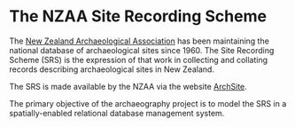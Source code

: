 The NZAA Site Recording Scheme
==============================

The [New Zealand Archaeological Association](https://nzarchaeology.org/)
has been maintaining the
national database of archaeological sites since 1960. The Site
Recording Scheme (SRS) is the expression of that work in collecting
and collating records describing archaeological sites in New Zealand.

The SRS is made available by the NZAA via the website
<a href='http://www.archsite.org.nz/'>ArchSite</a>. 

The primary objective of the archaeography project is to model the SRS
in a spatially-enabled relational database management system.